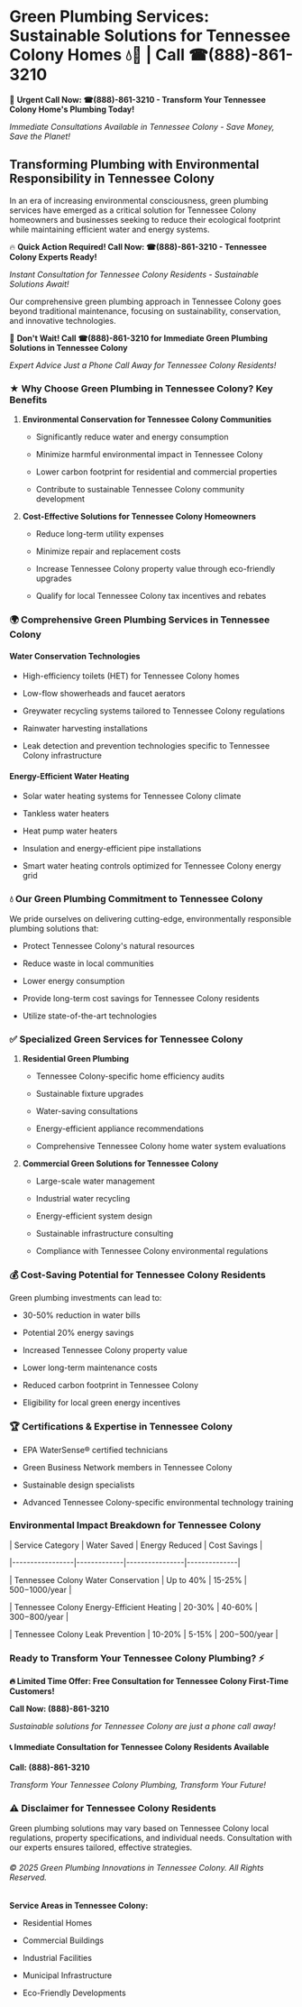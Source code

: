 # Green Plumbing Services: Sustainable Solutions for Tennessee Colony Homes 💧🌿 | Call ☎(888)-861-3210

🚨 **Urgent Call Now: ☎(888)-861-3210 - Transform Your Tennessee Colony Home's Plumbing Today!**
*Immediate Consultations Available in Tennessee Colony - Save Money, Save the Planet!*

## Transforming Plumbing with Environmental Responsibility in Tennessee Colony

In an era of increasing environmental consciousness, green plumbing services have emerged as a critical solution for Tennessee Colony homeowners and businesses seeking to reduce their ecological footprint while maintaining efficient water and energy systems. 

🔥 **Quick Action Required! Call Now: ☎(888)-861-3210 - Tennessee Colony Experts Ready!**
*Instant Consultation for Tennessee Colony Residents - Sustainable Solutions Await!*

Our comprehensive green plumbing approach in Tennessee Colony goes beyond traditional maintenance, focusing on sustainability, conservation, and innovative technologies.

🚨 **Don't Wait! Call ☎(888)-861-3210 for Immediate Green Plumbing Solutions in Tennessee Colony**
*Expert Advice Just a Phone Call Away for Tennessee Colony Residents!*

### ★ Why Choose Green Plumbing in Tennessee Colony? Key Benefits

1. **Environmental Conservation for Tennessee Colony Communities** 
   - Significantly reduce water and energy consumption
   - Minimize harmful environmental impact in Tennessee Colony
   - Lower carbon footprint for residential and commercial properties
   - Contribute to sustainable Tennessee Colony community development

2. **Cost-Effective Solutions for Tennessee Colony Homeowners** 
   - Reduce long-term utility expenses
   - Minimize repair and replacement costs
   - Increase Tennessee Colony property value through eco-friendly upgrades
   - Qualify for local Tennessee Colony tax incentives and rebates

### 🌍 Comprehensive Green Plumbing Services in Tennessee Colony

#### Water Conservation Technologies
- High-efficiency toilets (HET) for Tennessee Colony homes
- Low-flow showerheads and faucet aerators
- Greywater recycling systems tailored to Tennessee Colony regulations
- Rainwater harvesting installations
- Leak detection and prevention technologies specific to Tennessee Colony infrastructure

#### Energy-Efficient Water Heating
- Solar water heating systems for Tennessee Colony climate
- Tankless water heaters
- Heat pump water heaters
- Insulation and energy-efficient pipe installations
- Smart water heating controls optimized for Tennessee Colony energy grid

### 💧 Our Green Plumbing Commitment to Tennessee Colony

We pride ourselves on delivering cutting-edge, environmentally responsible plumbing solutions that:
- Protect Tennessee Colony's natural resources
- Reduce waste in local communities
- Lower energy consumption
- Provide long-term cost savings for Tennessee Colony residents
- Utilize state-of-the-art technologies

### ✅ Specialized Green Services for Tennessee Colony

1. **Residential Green Plumbing**
   - Tennessee Colony-specific home efficiency audits
   - Sustainable fixture upgrades
   - Water-saving consultations
   - Energy-efficient appliance recommendations
   - Comprehensive Tennessee Colony home water system evaluations

2. **Commercial Green Solutions for Tennessee Colony**
   - Large-scale water management
   - Industrial water recycling
   - Energy-efficient system design
   - Sustainable infrastructure consulting
   - Compliance with Tennessee Colony environmental regulations

### 💰 Cost-Saving Potential for Tennessee Colony Residents

Green plumbing investments can lead to:
- 30-50% reduction in water bills
- Potential 20% energy savings
- Increased Tennessee Colony property value
- Lower long-term maintenance costs
- Reduced carbon footprint in Tennessee Colony
- Eligibility for local green energy incentives

### 🏆 Certifications & Expertise in Tennessee Colony

- EPA WaterSense® certified technicians
- Green Business Network members in Tennessee Colony
- Sustainable design specialists
- Advanced Tennessee Colony-specific environmental technology training

### Environmental Impact Breakdown for Tennessee Colony

| Service Category | Water Saved | Energy Reduced | Cost Savings |
|-----------------|-------------|----------------|--------------|
| Tennessee Colony Water Conservation | Up to 40% | 15-25% | $500-$1000/year |
| Tennessee Colony Energy-Efficient Heating | 20-30% | 40-60% | $300-$800/year |
| Tennessee Colony Leak Prevention | 10-20% | 5-15% | $200-$500/year |

### Ready to Transform Your Tennessee Colony Plumbing? ⚡

**🔥 Limited Time Offer: Free Consultation for Tennessee Colony First-Time Customers!**

**Call Now: (888)-861-3210**
*Sustainable solutions for Tennessee Colony are just a phone call away!*

#### 📞 Immediate Consultation for Tennessee Colony Residents Available

**Call: (888)-861-3210**
*Transform Your Tennessee Colony Plumbing, Transform Your Future!*

### ⚠️ Disclaimer for Tennessee Colony Residents

Green plumbing solutions may vary based on Tennessee Colony local regulations, property specifications, and individual needs. Consultation with our experts ensures tailored, effective strategies.

###### © 2025 Green Plumbing Innovations in Tennessee Colony. All Rights Reserved.

**Service Areas in Tennessee Colony:** 
- Residential Homes
- Commercial Buildings
- Industrial Facilities
- Municipal Infrastructure
- Eco-Friendly Developments